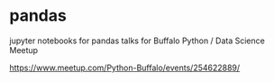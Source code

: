 # pandas
jupyter notebooks for pandas talks for Buffalo Python / Data Science Meetup 

https://www.meetup.com/Python-Buffalo/events/254622889/

